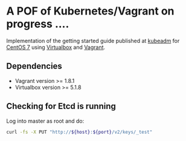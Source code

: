# A POF of Kubernetes/Vagrant on progress ....

Implementation of the getting started guide published at [kubeadm](http://kubernetes.io/docs/getting-started-guides/kubeadm/) for [CentOS 7](https://www.centos.org/) using [Virtualbox](https://www.virtualbox.org/) and [Vagrant](https://www.vagrantup.com/).

## Dependencies
* Vagrant version >= 1.8.1
* Virtualbox version >= 5.1.8
## Checking for Etcd is running
Log into master as root and do:
```sh
curl -fs -X PUT "http://${host}:${port}/v2/keys/_test"
```
